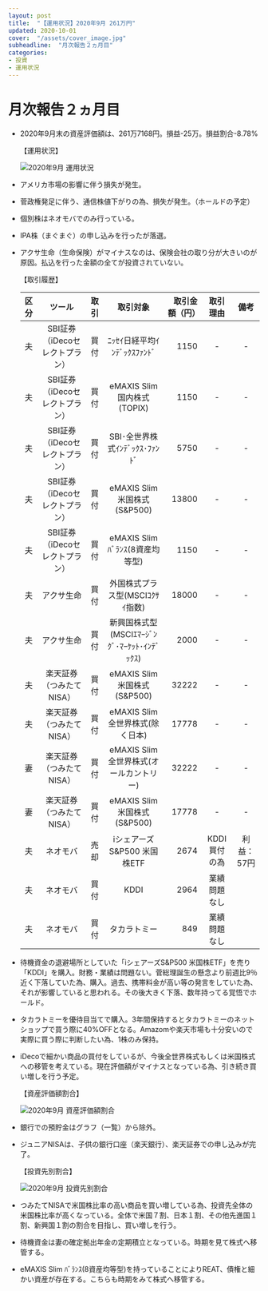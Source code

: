```yaml
---
layout: post
title:  "【運用状況】2020年9月 261万円"
updated: 2020-10-01
cover:  "/assets/cover_image.jpg"
subheadline:  "月次報告２ヵ月目"
categories: 
- 投資
- 運用状況
---
```


# 月次報告２ヵ月目

* 2020年9月末の資産評価額は、261万7168円。損益-25万。損益割合-8.78%

    【運用状況】

    ![](https://lh3.googleusercontent.com/pw/ACtC-3dWdf-RLj6fU1BLsbvjBBsk8b-x5dZISzEPRtNuEOqkNowirUSqlptpZKay0W_pRFRDZCWNcbeC71_lVLghqBx6kc01rpPE654z2oJsoTK5gGE3bmKv-7CTdgySmFYcJXpCMEBUx1NzDzOz4HcUg4Ru=w661-h248-no?authuser=0 "2020年9月 運用状況")

* アメリカ市場の影響に伴う損失が発生。

* 菅政権発足に伴う、通信株値下がりの為、損失が発生。（ホールドの予定）

* 個別株はネオモバでのみ行っている。

* IPA株（まぐまぐ）の申し込みを行ったが落選。

* アクサ生命（生命保険）がマイナスなのは、保険会社の取り分が大きいのが原因。払込を行った金額の全てが投資されていない。

    【取引履歴】

    |区分|ツール|取引|取引対象|取引金額（円）|取引理由|備考|
    |:--:|:--:|:--:|:--:|--:|:--:|:--:|
    |夫|SBI証券（iDecoセレクトプラン）|買付|ﾆｯｾｲ日経平均ｲﾝﾃﾞｯｸｽﾌｧﾝﾄﾞ|1150|-|-|
    |夫|SBI証券（iDecoセレクトプラン）|買付|eMAXIS Slim 国内株式(TOPIX)|1150|-|-|
    |夫|SBI証券（iDecoセレクトプラン）|買付|SBI･全世界株式ｲﾝﾃﾞｯｸｽ･ﾌｧﾝﾄﾞ|5750|-|-|
    |夫|SBI証券（iDecoセレクトプラン）|買付|eMAXIS Slim 米国株式(S&P500)|13800|-|-|
    |夫|SBI証券（iDecoセレクトプラン）|買付|eMAXIS Slim ﾊﾞﾗﾝｽ(8資産均等型)|1150|-|-|
    |夫|アクサ生命|買付|外国株式プラス型(MSCIｺｸｻｲ指数)|18000|-|-|
    |夫|アクサ生命|買付|新興国株式型(MSCIｴﾏｰｼﾞﾝｸﾞ･ﾏｰｹｯﾄ･ｲﾝﾃﾞｯｸｽ)|2000|-|-|
    |夫|楽天証券（つみたてNISA）|買付|eMAXIS Slim 米国株式(S&P500)|32222|-|-|
    |夫|楽天証券（つみたてNISA）|買付|eMAXIS Slim 全世界株式(除く日本)|17778|-|-|
    |妻|楽天証券（つみたてNISA）|買付|eMAXIS Slim 全世界株式(オールカントリー)|32222|-|-|
    |妻|楽天証券（つみたてNISA）|買付|eMAXIS Slim 米国株式(S&P500)|17778|-|-|
    |夫|ネオモバ|売却|iシェアーズS&P500 米国株ETF|2674|KDDI買付の為|利益：57円|
    |夫|ネオモバ|買付|KDDI|2964|業績問題なし||
    |夫|ネオモバ|買付|タカラトミー|849|業績問題なし||

* 待機資金の退避場所としていた「iシェアーズS&P500 米国株ETF」を売り「KDDI」を購入。財務・業績は問題ない。菅総理誕生の懸念より前週比9％近く下落していた為、購入。過去、携帯料金が高い等の発言をしていた為、それが影響していると思われる。その後大きく下落、数年持ってる覚悟でホールド。

* タカラトミーを優待目当てで購入。3年間保持するとタカラトミーのネットショップで買う際に40%OFFとなる。Amazomや楽天市場も十分安いので実際に買う際に判断したい為、1株のみ保持。

* iDecoで細かい商品の買付をしているが、今後全世界株式もしくは米国株式への移管を考えている。現在評価額がマイナスとなっている為、引き続き買い増しを行う予定。

    【資産評価額割合】

    ![](https://lh3.googleusercontent.com/pw/ACtC-3dNCBtcanEIza0y4OSrvcFfpp9svTI1QgtlSBHKszaGFZsy1VnvcxBUrzCpptx76LJetqaezLVNAWXRsnvH6a0g1RgOoG6ChVI3OYXK9ZEuKT8TafYNXwCjp80XBfHygOay_vRXPUz6LfH1LXj5Bo2a=w600-h371-no?authuser=0 "2020年9月 資産評価額割合")

* 銀行での預貯金はグラフ（一覧）から除外。

* ジュニアNISAは、子供の銀行口座（楽天銀行）、楽天証券での申し込みが完了。

    【投資先別割合】

    ![](https://lh3.googleusercontent.com/pw/ACtC-3fi7uLZhPEGDlqtN9HBy_tKPLiy-hn2pWKynVH9vINzZFPRy-enGkMyKMCkEimCDPX3_yOoHUoC-0VcF8XhjN_3phpGyiXwTjKuyM-421imix5wLzOSbUFElpOVS5qYTbPYe8R3IoNaoovojZ6CEY1-=w600-h371-no?authuser=0 "2020年9月 投資先別割合")

* つみたてNISAで米国株比率の高い商品を買い増している為、投資先全体の米国株比率が高くなっている。全体で米国７割、日本１割、その他先進国１割、新興国１割の割合を目指し、買い増しを行う。

* 待機資金は妻の確定拠出年金の定期積立となっている。時期を見て株式へ移管する。

* eMAXIS Slim ﾊﾞﾗﾝｽ(8資産均等型)を持っていることによりREAT、債権と細かい資産が存在する。こちらも時期をみて株式へ移管する。
